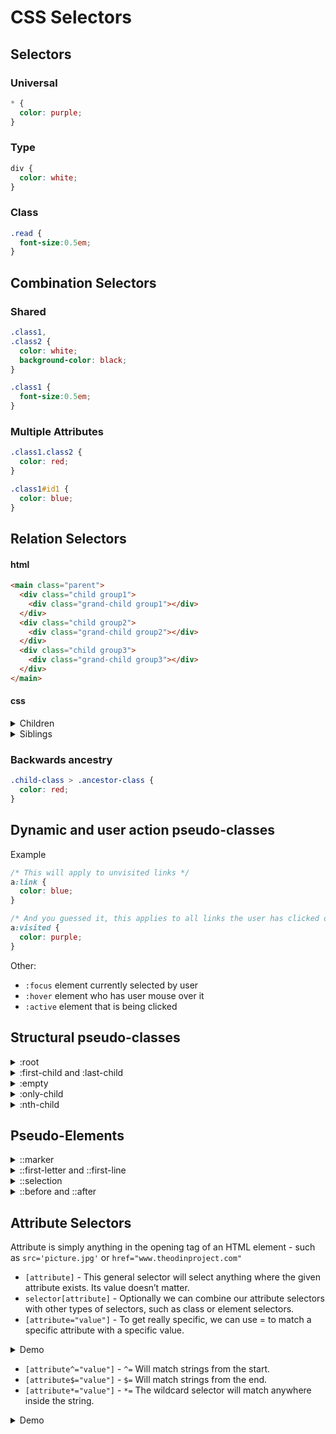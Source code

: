 # CSS Selectors

## Selectors

### Universal
```css
* {
  color: purple;
}
```

### Type
```css
div {
  color: white;
}
```

### Class
```css
.read {
  font-size:0.5em;
}
```

## Combination Selectors

### Shared
```css
.class1,
.class2 {
  color: white;
  background-color: black;
}

.class1 {
  font-size:0.5em;
}
```

### Multiple Attributes
```css
.class1.class2 {
  color: red;
}

.class1#id1 {
  color: blue;
}
```

## Relation Selectors

#### html
```html
<main class="parent">
  <div class="child group1">
    <div class="grand-child group1"></div>
  </div>
  <div class="child group2">
    <div class="grand-child group2"></div>
  </div>
  <div class="child group3">
    <div class="grand-child group3"></div>
  </div>
</main>
```
#### css


<details>
        <summary>Children</summary>

```css
main div {
  /* all children and grandchildren */
}
```
```css
main > div {
  /* all children */
}
```
```css
main > div > div{
  /* all grandchildren */
}
```
</details>

<details>
        <summary>Siblings</summary>

```css
.group1 + div {
  /* only div with the class "child group2" */
}
```
```css
.group1 + div + div {
  /* only div with the class "child group3" */
}
```
```css
.group1 ~ div {
  /* select all of .group1's siblings - in this case the 2nd and 3rd .child divs */
}
```
</details>


### Backwards ancestry
```css
.child-class > .ancestor-class {
  color: red;
}
```

## Dynamic and user action pseudo-classes

Example
```css
/* This will apply to unvisited links */
a:link {
  color: blue;
}

/* And you guessed it, this applies to all links the user has clicked on */
a:visited {
  color: purple;
}
```
Other:

- ```:focus``` element currently selected by user
- ```:hover``` element who has user mouse over it
- ```:active``` element that is being clicked

## Structural pseudo-classes
 
<details>
        <summary>:root</summary>

represents the very top level of your document - the one element that has no parents. Generally when working with the web, this is equivalent to the html element

is generally the place where you will place your ‘global’ CSS rules that you want available everywhere - such as your custom properties and CSS variables, or rules such as box-sizing: border-box;

</details>

<details>
        <summary>:first-child and :last-child </summary>

will match elements that are the first or last sibling

</details>

<details>
        <summary>:empty </summary>

match elements that have no children at all

</details>

<details>
        <summary>:only-child </summary>

will match elements that don’t have any siblings

</details>

<details>
        <summary>:nth-child </summary>

```css
.myList:nth-child(5) {/* Selects the 5th element with class myList */}

.myList:nth-child(3n) { /* Selects every 3rd element with class myList */}

.myList:nth-child(3n + 3) { /* Selects every 3rd element with class myList, beginning with the 3rd */}

.myList:nth-child(even) {/* Selects every even element with class myList */}
```

</details>

## Pseudo-Elements

<details>
        <summary>::marker</summary>

allows you to customize the styling of your <li> elements’ bullets or numbers.

</details>
<details>
        <summary>::first-letter and ::first-line</summary>

allows you to give special styling to the first letter or line of some text

</details>
<details>
        <summary>::selection</summary>

allows you to change the highlighting when a user selects text on the page.

</details>
<details>
        <summary>::before and ::after</summary>

allow us to add extra elements onto the page with CSS, instead of HTML. Using it to decorate text in various ways is one common use case.

```html
<style>
  .emojify::before {
    content: '😎 🤓';
}

  .emojify::after {
    content: '🤓 😎';
}
</style>

<body>
  <div> Let's <span class="emojify">emojify</span>this span!</div>
</body>
```
We'll get: ```Let’s 😎 🤓 emojify 🤓 😎 this span!```

</details>

## Attribute Selectors

Attribute is simply anything in the opening tag of an HTML element - such as ```src='picture.jpg'``` or ```href="www.theodinproject.com"```



- ```[attribute]``` - This general selector will select anything where the given attribute exists. Its value doesn’t matter.
- ```selector[attribute]``` - Optionally we can combine our attribute selectors with other types of selectors, such as class or element selectors.
- ```[attribute="value"]``` - To get really specific, we can use = to match a specific attribute with a specific value.

<details>
        <summary>Demo</summary>

```css
[src] {
  /* This will target any element that has a src attribute. */
}

img[src] {
  /* This will only target img elements that have a src attribute. */
}

img[src="puppy.jpg"] {
  /* This will target img elements with a src attribute that is exactly "puppy.jpg" */
}
```
</details>




- ```[attribute^="value"]``` - ```^=``` Will match strings from the start.
- ```[attribute$="value"]``` - ```$=``` Will match strings from the end.
- ```[attribute*="value"]``` - ```*=``` The wildcard selector will match anywhere inside the string.



<details>
        <summary>Demo</summary>
        
```css
[class^='aus'] {
  /* Classes are attributes too!
    This will target any class that begins with 'aus':
    class='austria'
    class='australia'
  */
}

[src$='.jpg'] {
  /* This will target any src attribute that ends in '.jpg':
  src='puppy.jpg'
  src='kitten.jpg'
  */
}

[for*='ill'] {
  /* This will target any for attribute that has 'ill' anywhere inside it:
  for="bill"
  for="jill"
  for="silly"
  for="ill"
  */
}
```
</details>
